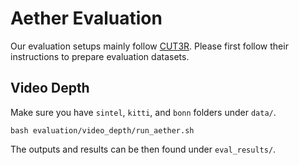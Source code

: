 # Aether Evaluation

Our evaluation setups mainly follow [CUT3R](https://github.com/CUT3R/CUT3R). Please first follow their instructions to prepare evaluation datasets.

## Video Depth

Make sure you have `sintel`, `kitti`, and `bonn` folders under `data/`.

```console
bash evaluation/video_depth/run_aether.sh
```

The outputs and results can be then found under `eval_results/`.